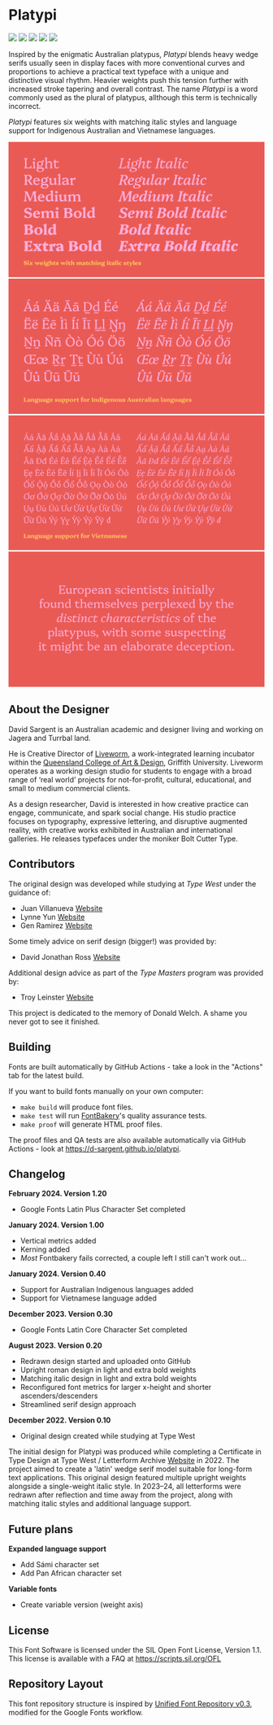 # Platypi

[![][Fontbakery]](https://d-sargent.github.io/platypi/fontbakery/fontbakery-report.html)
[![][Universal]](https://d-sargent.github.io/platypi/fontbakery/fontbakery-report.html)
[![][GF Profile]](https://d-sargent.github.io/platypi/fontbakery/fontbakery-report.html)
[![][Outline Correctness]](https://d-sargent.github.io/platypi/fontbakery/fontbakery-report.html)
[![][Shaping]](https://d-sargent.github.io/platypi/fontbakery/fontbakery-report.html)

[Fontbakery]: https://img.shields.io/endpoint?url=https%3A%2F%2Fraw.githubusercontent.com%2Fd-sargent%2Fplatypi%2Fgh-pages%2Fbadges%2Foverall.json
[GF Profile]: https://img.shields.io/endpoint?url=https%3A%2F%2Fraw.githubusercontent.com%2Fd-sargent%2Fplatypi%2Fgh-pages%2Fbadges%2FGoogleFonts.json
[Outline Correctness]: https://img.shields.io/endpoint?url=https%3A%2F%2Fraw.githubusercontent.com%2Fd-sargent%2Fplatypi%2Fgh-pages%2Fbadges%2FOutlineCorrectnessChecks.json
[Shaping]: https://img.shields.io/endpoint?url=https%3A%2F%2Fraw.githubusercontent.com%2Fd-sargent%2Fplatypi%2Fgh-pages%2Fbadges%2FShapingChecks.json
[Universal]: https://img.shields.io/endpoint?url=https%3A%2F%2Fraw.githubusercontent.com%2Fd-sargent%2Fplatypi%2Fgh-pages%2Fbadges%2FUniversal.json

Inspired by the enigmatic Australian platypus, _Platypi_ blends heavy wedge serifs usually seen in display faces with more conventional curves and proportions to achieve a practical text typeface with a unique and distinctive visual rhythm. Heavier weights push this tension further with increased stroke tapering and overall contrast. The name _Platypi_ is a word commonly used as the plural of platypus, allthough this term is technically incorrect.

_Platypi_ features six weights with matching italic styles and language support for Indigenous Australian and Vietnamese languages.

![Sample Image](documentation/platypi-sample-images-jan-2024-2.png)
![Sample Image](documentation/platypi-sample-images-jan-2024-3.png)
![Sample Image](documentation/platypi-sample-images-jan-2024-4.png)
![Sample Image](documentation/platypi-sample-images-jan-2024-5.png)

## About the Designer

David Sargent is an Australian academic and designer living and working on Jagera and Turrbal land. 

He is Creative Director of [Liveworm](https://liveworm.com.au), a work-integrated learning incubator within the [Queensland College of Art & Design](https://www.griffith.edu.au/arts-education-law/queensland-college-art-design), Griffith University. Liveworm operates as a working design studio for students to engage with a broad range of ‘real world’ projects for not-for-profit, cultural, educational, and small to medium commercial clients. 

As a design researcher, David is interested in how creative practice can engage, communicate, and spark social change. His studio practice focuses on typography, expressive lettering, and disruptive augmented reality, with creative works exhibited in Australian and international galleries. He releases typefaces under the moniker Bolt Cutter Type.

## Contributors

The original design was developed while studying at _Type West_ under the guidance of:

* Juan Villanueva [Website](http://www.juankafka.com)
* Lynne Yun [Website](http://www.lynneyun.com)
* Gen Ramirez [Website](https://genramirez.com)

Some timely advice on serif design (bigger!) was provided by:

* David Jonathan Ross [Website](https://djr.com)

Additional design advice as part of the _Type Masters_ program was provided by:

* Troy Leinster [Website](https://www.leinstertype.com/typemasters)

This project is dedicated to the memory of Donald Welch. A shame you never got to see it finished.

## Building

Fonts are built automatically by GitHub Actions - take a look in the "Actions" tab for the latest build.

If you want to build fonts manually on your own computer:

* `make build` will produce font files.
* `make test` will run [FontBakery](https://github.com/googlefonts/fontbakery)'s quality assurance tests.
* `make proof` will generate HTML proof files.

The proof files and QA tests are also available automatically via GitHub Actions - look at https://d-sargent.github.io/platypi.

## Changelog

**February 2024. Version 1.20**
* Google Fonts Latin Plus Character Set completed

**January 2024. Version 1.00**
* Vertical metrics added
* Kerning added
* _Most_ Fontbakery fails corrected, a couple left I still can't work out...

**January 2024. Version 0.40**
* Support for Australian Indigenous languages added
* Support for Vietnamese language added

**December 2023. Version 0.30**
* Google Fonts Latin Core Character Set completed

**August 2023. Version 0.20**
* Redrawn design started and uploaded onto GitHub
* Upright roman design in light and extra bold weights
* Matching italic design in light and extra bold weights
* Reconfigured font metrics for larger x-height and shorter ascenders/descenders
* Streamlined serif design approach

**December 2022. Version 0.10**
* Original design created while studying at Type West

The initial design for Platypi was produced while completing a Certificate in Type Design at Type West / Letterform Archive [Website](https://letterformarchive.org/type-west-online/) in 2022. The project aimed to create a 'latin' wedge serif model suitable for long-form text applications. This original design featured multiple upright weights alongside a single-weight italic style. In 2023–24, all letterforms were redrawn after reflection and time away from the project, along with matching italic styles and additional language support. 

## Future plans

**Expanded language support**
* Add Sámi character set
* Add Pan African character set

**Variable fonts**
* Create variable version (weight axis)

## License

This Font Software is licensed under the SIL Open Font License, Version 1.1.
This license is available with a FAQ at
https://scripts.sil.org/OFL

## Repository Layout

This font repository structure is inspired by [Unified Font Repository v0.3](https://github.com/unified-font-repository/Unified-Font-Repository), modified for the Google Fonts workflow.
